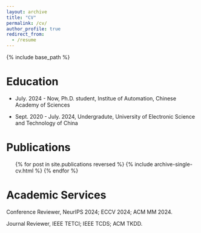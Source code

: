 ```yaml
---
layout: archive
title: "CV"
permalink: /cv/
author_profile: true
redirect_from:
  - /resume
---
```


{% include base_path %}

Education
======

- July. 2024 - Now, Ph.D. student, Institue of Automation, Chinese Academy of Sciences

- Sept. 2020 - July. 2024, Undergradute, University of Electronic Science and Technology of China


Publications
======
  <ul>{% for post in site.publications reversed %}
    {% include archive-single-cv.html %}
  {% endfor %}</ul>
  

Academic Services
======
Conference Reviewer, NeurIPS 2024; ECCV 2024; ACM MM 2024.

Journal Reviewer, IEEE TETCI; IEEE TCDS; ACM TKDD.
